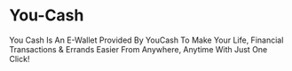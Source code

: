 # You-Cash
You Cash Is An E-Wallet Provided By YouCash To Make Your Life, Financial Transactions & Errands Easier From Anywhere, Anytime With Just One Click! 
